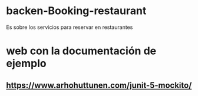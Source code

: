 # backen-Booking-restaurant
Es sobre los servicios para reservar en restaurantes


# web con la documentación de ejemplo
## https://www.arhohuttunen.com/junit-5-mockito/